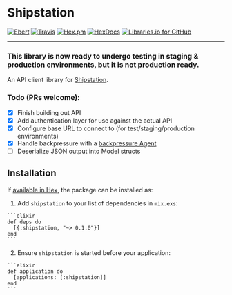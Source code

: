 # Shipstation

[![Ebert](https://ebertapp.io/github/johnhamelink/shipstation.svg)](https://ebertapp.io/github/johnhamelink/shipstation)
[![Travis](https://img.shields.io/travis/johnhamelink/shipstation.svg)](https://travis-ci.org/johnhamelink/shipstation)
[![Hex.pm](https://img.shields.io/hexpm/v/shipstation.svg)](https://hex.pm/packages/shipstation)
[![HexDocs](https://img.shields.io/badge/hex-docs-blue.svg)](https://hexdocs.pm/shipstation)
[![Libraries.io for GitHub](https://img.shields.io/librariesio/github/johnhamelink/shipstation.svg)](https://libraries.io/github/johnhamelink/shipstation)

---

### This library is now ready to undergo testing in staging & production environments, but it is **not** production ready.

An API client library for [Shipstation](https://shipstation.com).

### Todo (PRs welcome):

 - [x] Finish building out API
 - [x] Add authentication layer for use against the actual API
 - [x] Configure base URL to connect to (for test/staging/production environments)
 - [x] Handle backpressure with a [backpressure Agent](https://github.com/johnhamelink/shipstation/blob/master/lib/request_limit.ex)
 - [ ] Deserialize JSON output into Model structs

## Installation

If [available in Hex](https://hex.pm/docs/publish), the package can be installed as:

  1. Add `shipstation` to your list of dependencies in `mix.exs`:

    ```elixir
    def deps do
      [{:shipstation, "~> 0.1.0"}]
    end
    ```

  2. Ensure `shipstation` is started before your application:

    ```elixir
    def application do
      [applications: [:shipstation]]
    end
    ```
